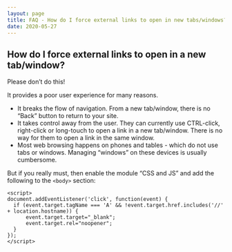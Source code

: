```yaml
---
layout: page
title: FAQ - How do I force external links to open in new tabs/windows?
date: 2020-05-27
---
```


## How do I force external links to open in a new tab/window?

Please don’t do this!

It provides a poor user experience for many reasons.

* It breaks the flow of navigation.
From a new tab/window, there is no “Back” button to return to your site.
* It takes control away from the user.
They can currently use CTRL-click, right-click or long-touch to open a link in a new tab/window.
There is no way for them to open a link in the same window.
* Most web browsing happens on phones and tables - which do not use tabs or windows.
Managing “windows” on these devices is usually cumbersome.

But if you really must, then enable the module “CSS and JS” and add the
following to the `<body>` section:

```
<script>
document.addEventListener('click', function(event) {
  if (event.target.tagName === 'A' && !event.target.href.includes('//' + location.hostname)) {
      event.target.target="_blank";
      event.target.rel="noopener";
  }
});
</script>
```
